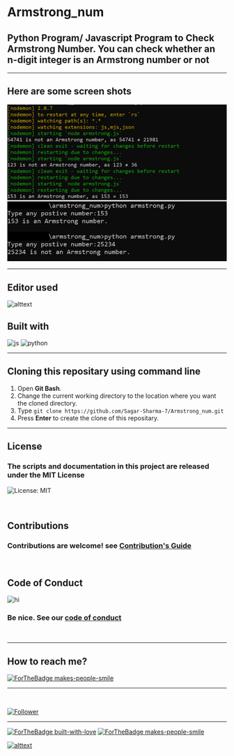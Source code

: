 # Armstrong_num
## Python Program/ Javascript Program to Check Armstrong Number. You can check whether an n-digit integer is an Armstrong number or not

<hr>

## Here are some screen shots

<p align="center">
  <img src="img/result2.png" title="result">
  <br>
  <img src="img/result1.png" title="result">
</p>

<hr>

## Editor used 
![alttext](https://img.shields.io/badge/Visual_Studio_Code-0078D4?style=for-the-badge&logo=visual%20studio%20code&logoColor=white)

## Built with 

 ![js](https://img.shields.io/badge/JavaScript-F7DF1E?style=for-the-badge&logo=javascript&logoColor=black)
 ![python](https://img.shields.io/badge/Python-3776AB?style=for-the-badge&logo=python&logoColor=white)
 <hr>

 ## Cloning this repositary using command line
 1. Open **Git Bash**.
 1. Change the current working directory to the location where you want the cloned directory.
 1. Type `git clone https://github.com/Sagar-Sharma-7/Armstrong_num.git`
 1. Press **Enter** to create the clone of this repositary.
  
<hr>

## License 
### The scripts and documentation in this project are released under the MIT License 
![License: MIT](https://img.shields.io/badge/License-MIT-black.svg)

<br>

## Contributions
### Contributions are welcome! see [Contribution's Guide](https://github.com/Sagar-Sharma-7/Armstrong_num/blob/main/CONTRIBUTING.md)

<br>

## Code of Conduct 
<img src="https://user-images.githubusercontent.com/1303154/88677602-1635ba80-d120-11ea-84d8-d263ba5fc3c0.gif" width="28px" alt="hi"> 

### Be nice. See our [code of conduct](https://github.com/Sagar-Sharma-7/Armstrong_num/blob/main/CODE_OF_CONDUCT.md)

<br>
<hr>

 ## How to reach me?
 [ ![ForTheBadge makes-people-smile](https://img.shields.io/badge/Gmail-D14836?style=for-the-badge&logo=gmail&logoColor=white)](mailto:6969sagarsharma@gmail.com)
 <hr>
 <br>

[![Follower](https://img.shields.io/github/followers/sagar-sharma-7?style=social)](https://github.com/Sagar-Sharma-7)
 <hr>
 <p float="left">

[![ForTheBadge built-with-love](https://forthebadge.com/images/badges/built-with-love.svg)](https://github.com/Sagar-Sharma-7)
[ ![ForTheBadge makes-people-smile](https://forthebadge.com/images/badges/makes-people-smile.svg)](https://github.com/Sagar-Sharma-7)

</p>


[![alttext](https://img.shields.io/badge/GitHub-100000?style=for-the-badge&logo=github&logoColor=white)](https://github.com/Sagar-Sharma-7)



